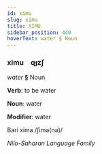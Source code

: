 ```yaml
---
id: ximu
slug: ximu
title: XİMU
sidebar_position: 440
hoverText: water § Noun
---
```


### ximu&emsp;<span kind="abugida">ɋɟƶʃ</span>

*water* **§** Noun

**Verb**: to be water

**Noun**: water

**Modifier**: water

Barí xima /ʃimə(nə)/

*Nilo-Saharan Language Family*